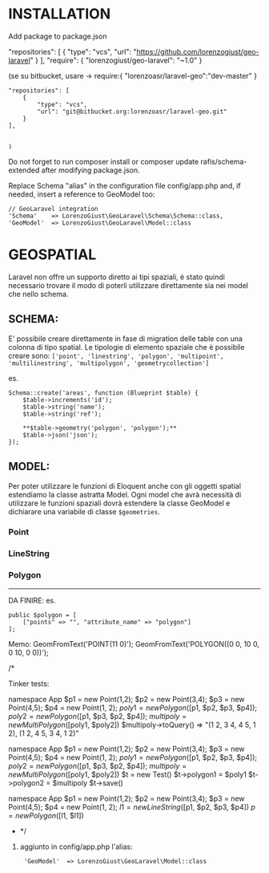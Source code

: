 # INSTALLATION

Add package to package.json

"repositories": [
    {
        "type": "vcs",
        "url": "https://github.com/lorenzogiust/geo-laravel"
    }
],
"require": {
    "lorenzogiust/geo-laravel": "~1.0"
}

(se su bitbucket, usare ->
    require:{
    "lorenzoasr/laravel-geo":"dev-master"
    }

    "repositories": [
        {
            "type": "vcs",
            "url": "git@bitbucket.org:lorenzoasr/laravel-geo.git"
        }
    ],


    )

Do not forget to run composer install or composer update rafis/schema-extended after modifying package.json.

Replace Schema "alias" in the configuration file config/app.php and, if needed, insert a reference to GeoModel too:

```
// GeoLaravel integration
'Schema'    => LorenzoGiust\GeoLaravel\Schema\Schema::class,
'GeoModel'  => LorenzoGiust\GeoLaravel\Model::class
```

# GEOSPATIAL

Laravel non offre un supporto diretto ai tipi spaziali, è stato quindi necessario trovare il modo di poterli utilizzare
direttamente sia nei model che nello schema.

## SCHEMA:

E' possibile creare direttamente in fase di migration delle table con una colonna di tipo spatial.
Le tipologie di elemento spaziale che è possibile creare sono: `['point', 'linestring', 'polygon', 'multipoint', 'multilinestring', 'multipolygon', 'geometrycollection']`

es.
```
Schema::create('areas', function (Blueprint $table) {
    $table->increments('id');
    $table->string('name');
    $table->string('ref');

    **$table->geometry('polygon', 'polygon');**
    $table->json('json');
});
```

## MODEL:

Per poter utilizzare le funzioni di Eloquent anche con gli oggetti spatial estendiamo la classe astratta Model. Ogni model
che avrà necessità di utilizzare le funzioni spaziali dovrà estendere la classe GeoModel e dichiarare una variabile
di classe `$geometries`.

### Point
### LineString
### Polygon

-----------------------------------------------------------------------------------------------------------------------
DA FINIRE:
es.
```
public $polygon = [
    ["points" => "", "attribute_name" => "polygon"]
];
```


Memo:
GeomFromText('POINT(11 0)');
GeomFromText('POLYGON((0 0, 10 0, 0 10, 0 0))');

/*

Tinker tests:



namespace App
$p1 = new Point(1,2); $p2 = new Point(3,4); $p3 = new Point(4,5); $p4 = new Point(1, 2);
$poly1 = new Polygon([$p1, $p2, $p3, $p4]); $poly2 = new Polygon([$p1, $p3, $p2, $p4]);
$multipoly = new MultiPolygon([$poly1, $poly2])
$multipoly->toQuery()
=> "(1 2, 3 4, 4 5, 1 2), (1 2, 4 5, 3 4, 1 2)"

namespace App
$p1 = new Point(1,2); $p2 = new Point(3,4); $p3 = new Point(4,5); $p4 = new Point(1, 2);
$poly1 = new Polygon([$p1, $p2, $p3, $p4]); $poly2 = new Polygon([$p1, $p3, $p2, $p4]);
$multipoly = new MultiPolygon([$poly1, $poly2])
$t = new Test()
$t->polygon1 = $poly1
$t->polygon2 = $multipoly
$t->save()

namespace App
$p1 = new Point(1,2); $p2 = new Point(3,4); $p3 = new Point(4,5); $p4 = new Point(1, 2);
$l1 = new LineString([$p1, $p2, $p3, $p4])
$p = new Polygon([$l1, $l1])

 * */
 1) aggiunto in config/app.php l'alias:

         'GeoModel'  => LorenzoGiust\GeoLaravel\Model::class

